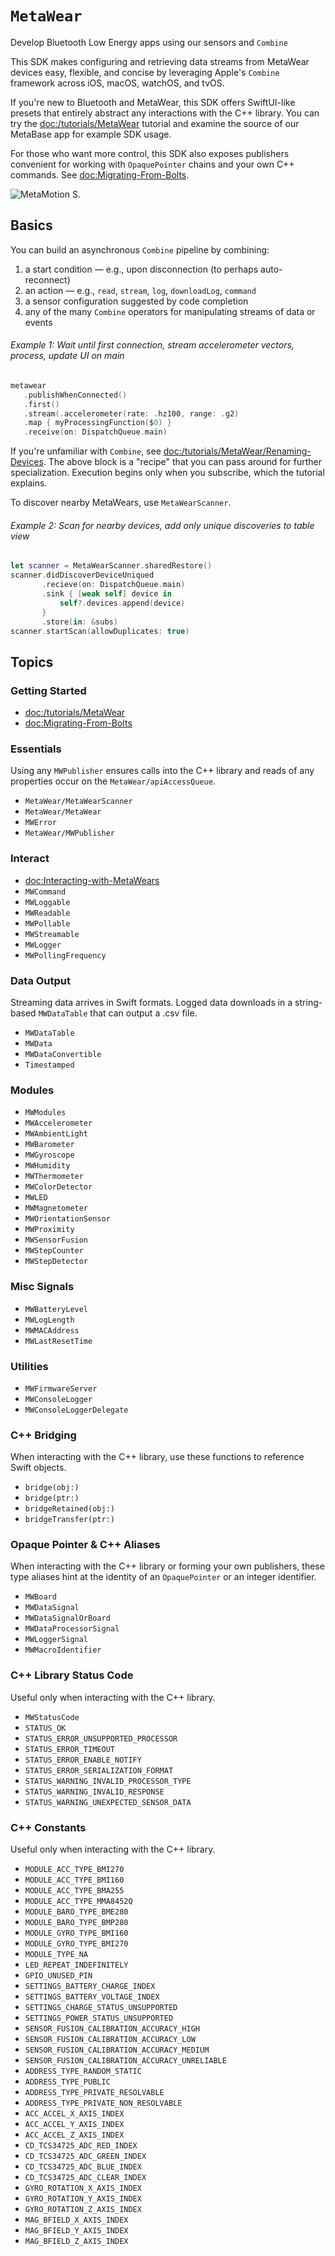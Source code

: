 # ``MetaWear``

Develop Bluetooth Low Energy apps using our sensors and `Combine`

This SDK makes configuring and retrieving data streams from MetaWear devices easy, flexible, and concise by leveraging Apple's `Combine` framework across iOS, macOS, watchOS, and tvOS.

If you're new to Bluetooth and MetaWear, this SDK offers SwiftUI-like presets that entirely abstract any interactions with the C++ library. You can try the <doc:/tutorials/MetaWear> tutorial and examine the source of our MetaBase app for example SDK usage.

For those who want more control, this SDK also exposes publishers convenient for working with `OpaquePointer` chains and your own C++ commands. See <doc:Migrating-From-Bolts>.

![MetaMotion S.](metamotion.png)

## Basics

You can build an asynchronous `Combine` pipeline by combining:
1. a start condition — e.g., upon disconnection (to perhaps auto-reconnect)
2. an action — e.g., `read`, `stream`, `log`, `downloadLog`, `command`
3. a sensor configuration suggested by code completion
4. any of the many `Combine` operators for manipulating streams of data or events

###### Example 1: Wait until first connection, stream accelerometer vectors, process, update UI on main ######
```swift
metawear
   .publishWhenConnected()
   .first()
   .stream(.accelerometer(rate: .hz100, range: .g2)
   .map { myProcessingFunction($0) }
   .receive(on: DispatchQueue.main)
```

If you're unfamiliar with `Combine`, see <doc:/tutorials/MetaWear/Renaming-Devices>. The above block is a "recipe" that you can pass around for further specialization. Execution begins only when you subscribe, which the tutorial explains.

To discover nearby MetaWears, use ``MetaWearScanner``.

###### Example 2: Scan for nearby devices, add only unique discoveries to table view ######
```swift
let scanner = MetaWearScanner.sharedRestore()
scanner.didDiscoverDeviceUniqued
       .recieve(on: DispatchQueue.main)
       .sink { [weak self] device in 
           self?.devices.append(device)
       }
       .store(in: &subs)
scanner.startScan(allowDuplicates: true)
```


## Topics

### Getting Started

- <doc:/tutorials/MetaWear>
- <doc:Migrating-From-Bolts>

### Essentials

Using any ``MWPublisher`` ensures calls into the C++ library and reads of any properties occur on the ``MetaWear/apiAccessQueue``.

- ``MetaWear/MetaWearScanner``
- ``MetaWear/MetaWear``
- ``MWError``
- ``MetaWear/MWPublisher``

### Interact

- <doc:Interacting-with-MetaWears>
- ``MWCommand``
- ``MWLoggable``
- ``MWReadable``
- ``MWPollable``
- ``MWStreamable``
- ``MWLogger``
- ``MWPollingFrequency``

### Data Output

Streaming data arrives in Swift formats. Logged data downloads in a string-based `MWDataTable` that can output a .csv file.

- ``MWDataTable``
- ``MWData``
- ``MWDataConvertible``
- ``Timestamped``

### Modules

- ``MWModules``
- ``MWAccelerometer``
- ``MWAmbientLight``
- ``MWBarometer``
- ``MWGyroscope``
- ``MWHumidity``
- ``MWThermometer``
- ``MWColorDetector``
- ``MWLED``
- ``MWMagnetometer``
- ``MWOrientationSensor``
- ``MWProximity``
- ``MWSensorFusion``
- ``MWStepCounter``
- ``MWStepDetector``

### Misc Signals

- ``MWBatteryLevel``
- ``MWLogLength``
- ``MWMACAddress``
- ``MWLastResetTime``

### Utilities
- ``MWFirmwareServer``
- ``MWConsoleLogger``
- ``MWConsoleLoggerDelegate``

### C++ Bridging

When interacting with the C++ library, use these functions to reference Swift objects.

+ ``bridge(obj:)``
+ ``bridge(ptr:)``
+ ``bridgeRetained(obj:)``
+ ``bridgeTransfer(ptr:)``

### Opaque Pointer & C++ Aliases

When interacting with the C++ library or forming your own publishers, these type aliases hint at the identity of an `OpaquePointer` or an integer identifier.

- ``MWBoard``
- ``MWDataSignal``
- ``MWDataSignalOrBoard``
- ``MWDataProcessorSignal``
- ``MWLoggerSignal``
- ``MWMacroIdentifier``

### C++ Library Status Code

Useful only when interacting with the C++ library.

- ``MWStatusCode``
- ``STATUS_OK``
- ``STATUS_ERROR_UNSUPPORTED_PROCESSOR``
- ``STATUS_ERROR_TIMEOUT``
- ``STATUS_ERROR_ENABLE_NOTIFY``
- ``STATUS_ERROR_SERIALIZATION_FORMAT``
- ``STATUS_WARNING_INVALID_PROCESSOR_TYPE``
- ``STATUS_WARNING_INVALID_RESPONSE``
- ``STATUS_WARNING_UNEXPECTED_SENSOR_DATA``

### C++ Constants

Useful only when interacting with the C++ library.

- ``MODULE_ACC_TYPE_BMI270``
- ``MODULE_ACC_TYPE_BMI160``
- ``MODULE_ACC_TYPE_BMA255``
- ``MODULE_ACC_TYPE_MMA8452Q``
- ``MODULE_BARO_TYPE_BME280``
- ``MODULE_BARO_TYPE_BMP280``
- ``MODULE_GYRO_TYPE_BMI160``
- ``MODULE_GYRO_TYPE_BMI270``
- ``MODULE_TYPE_NA``
- ``LED_REPEAT_INDEFINITELY``
- ``GPIO_UNUSED_PIN``
- ``SETTINGS_BATTERY_CHARGE_INDEX``
- ``SETTINGS_BATTERY_VOLTAGE_INDEX``
- ``SETTINGS_CHARGE_STATUS_UNSUPPORTED``
- ``SETTINGS_POWER_STATUS_UNSUPPORTED``
- ``SENSOR_FUSION_CALIBRATION_ACCURACY_HIGH``
- ``SENSOR_FUSION_CALIBRATION_ACCURACY_LOW``
- ``SENSOR_FUSION_CALIBRATION_ACCURACY_MEDIUM``
- ``SENSOR_FUSION_CALIBRATION_ACCURACY_UNRELIABLE``
- ``ADDRESS_TYPE_RANDOM_STATIC``
- ``ADDRESS_TYPE_PUBLIC``
- ``ADDRESS_TYPE_PRIVATE_RESOLVABLE``
- ``ADDRESS_TYPE_PRIVATE_NON_RESOLVABLE``
- ``ACC_ACCEL_X_AXIS_INDEX``
- ``ACC_ACCEL_Y_AXIS_INDEX``
- ``ACC_ACCEL_Z_AXIS_INDEX``
- ``CD_TCS34725_ADC_RED_INDEX``
- ``CD_TCS34725_ADC_GREEN_INDEX``
- ``CD_TCS34725_ADC_BLUE_INDEX``
- ``CD_TCS34725_ADC_CLEAR_INDEX``
- ``GYRO_ROTATION_X_AXIS_INDEX``
- ``GYRO_ROTATION_Y_AXIS_INDEX``
- ``GYRO_ROTATION_Z_AXIS_INDEX``
- ``MAG_BFIELD_X_AXIS_INDEX``
- ``MAG_BFIELD_Y_AXIS_INDEX``
- ``MAG_BFIELD_Z_AXIS_INDEX``
